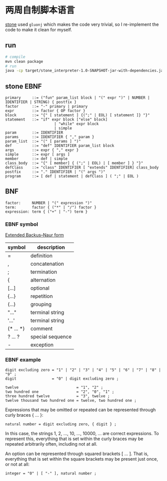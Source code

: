 # 两周自制脚本语言

[stone](https://github.com/chibash/stone) used `gluonj` which makes the code very trivial, so I re-implement the code to make it clean for myself.

## run

```bash
# compile
mvn clean package
# run
java -cp target/stone_interpreter-1.0-SNAPSHOT-jar-with-dependencies.jar com.xxx.stone.StdInParser < counter.stone
```

## stone EBNF

```EBNF
primary     ::= ("fun" param_list block | "(" expr ")" | NUMBER | IDENTIFIER | STRING) { postfix }
factor      ::= "-" primary | primary
expr        ::= factor { OP factor }
block       ::= "{" [ statement ] {(";" | EOL) [ statement ]} "}"
statement   ::= "if" expr block ["else" block]
                      | "while" expr block
                      | simple
param       ::= IDENTIFIER
params      ::= IDENTIFIER { "," param }
param_list  ::= "(" [ params ] ")"
def         ::= "def" IDENTIFIER param_list block
args        ::= expr { "," expr }
simple      ::= expr [ args ]
member      ::= def | simple
class_body  ::= "{" [ member] { (";" | EOL) | [ member ] } "}"
defClass    ::= "class" IDENTIFIER [ "extends" IDENTIFIER] class_body
postfix     ::= "." IDENTIFIER | "(" args ")"
program     ::= [ def | statement | defClass ] ( ";" | EOL )
```

## BNF

```EBNF
factor: 	NUMBER | "(" expression ")"
term:		factor { ("*" | "/") factor }
expression:	term { ("+" | "-") term }
```

### EBNF symbol

[Extended Backus–Naur form](https://en.wikipedia.org/wiki/Extended_Backus%E2%80%93Naur_form)

| symbol    | description      |
|-----------|------------------|
| =         | definition       |
| ,         | concatenation    |
| ;         | termination      |
| &#123;    | alternation      |
| [...]     | optional         |
| {...}     | repetition       |
| (...)     | grouping         |
| "..."     | terminal string  |
| '...'     | terminal string  |
| (* ... *) | comment          |
| ? ... ?   | special sequence |
| -         | exception        |

### EBNF example

```EBNF
digit excluding zero = "1" | "2" | "3" | "4" | "5" | "6" | "7" | "8" | "9" ;
digit                = "0" | digit excluding zero ;
```

```EBNF
twelve                          = "1", "2" ;
two hundred one                 = "2", "0", "1" ;
three hundred twelve            = "3", twelve ;
twelve thousand two hundred one = twelve, two hundred one ;
```

Expressions that may be omitted or repeated can be represented through curly braces { ... }:

```EBNF
natural number = digit excluding zero, { digit } ;
```

In this case, the strings 1, 2, ..., 10, ..., 10000, ... are correct expressions. To represent this, everything that is set within the curly braces may be repeated arbitrarily often, including not at all.

An option can be represented through squared brackets [ ... ]. That is, everything that is set within the square brackets may be present just once, or not at all:

```EBNF
integer = "0" | [ "-" ], natural number ;
```